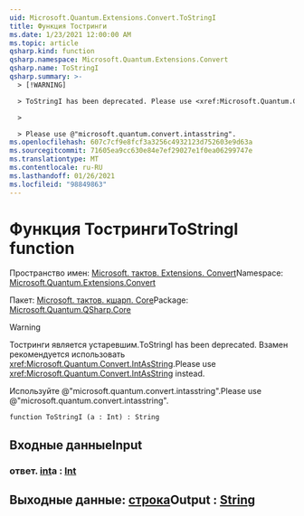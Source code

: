 ```yaml
---
uid: Microsoft.Quantum.Extensions.Convert.ToStringI
title: Функция Тостринги
ms.date: 1/23/2021 12:00:00 AM
ms.topic: article
qsharp.kind: function
qsharp.namespace: Microsoft.Quantum.Extensions.Convert
qsharp.name: ToStringI
qsharp.summary: >-
  > [!WARNING]

  > ToStringI has been deprecated. Please use <xref:Microsoft.Quantum.Convert.IntAsString> instead.

  >

  > Please use @"microsoft.quantum.convert.intasstring".
ms.openlocfilehash: 607c7cf9e8fcf3a3256c4932123d752603e9d63a
ms.sourcegitcommit: 71605ea9cc630e84e7ef29027e1f0ea06299747e
ms.translationtype: MT
ms.contentlocale: ru-RU
ms.lasthandoff: 01/26/2021
ms.locfileid: "98849863"
---
```

# <a name="tostringi-function"></a><span data-ttu-id="19902-102">Функция Тостринги</span><span class="sxs-lookup"><span data-stu-id="19902-102">ToStringI function</span></span>

<span data-ttu-id="19902-103">Пространство имен: [Microsoft. тактов. Extensions. Convert](xref:Microsoft.Quantum.Extensions.Convert)</span><span class="sxs-lookup"><span data-stu-id="19902-103">Namespace: [Microsoft.Quantum.Extensions.Convert](xref:Microsoft.Quantum.Extensions.Convert)</span></span>

<span data-ttu-id="19902-104">Пакет: [Microsoft. тактов. кшарп. Core](https://nuget.org/packages/Microsoft.Quantum.QSharp.Core)</span><span class="sxs-lookup"><span data-stu-id="19902-104">Package: [Microsoft.Quantum.QSharp.Core](https://nuget.org/packages/Microsoft.Quantum.QSharp.Core)</span></span>


> [!WARNING]
> <span data-ttu-id="19902-105">Тостринги является устаревшим.</span><span class="sxs-lookup"><span data-stu-id="19902-105">ToStringI has been deprecated.</span></span> <span data-ttu-id="19902-106">Взамен рекомендуется использовать <xref:Microsoft.Quantum.Convert.IntAsString>.</span><span class="sxs-lookup"><span data-stu-id="19902-106">Please use <xref:Microsoft.Quantum.Convert.IntAsString> instead.</span></span>
>
> <span data-ttu-id="19902-107">Используйте @"microsoft.quantum.convert.intasstring".</span><span class="sxs-lookup"><span data-stu-id="19902-107">Please use @"microsoft.quantum.convert.intasstring".</span></span>



```qsharp
function ToStringI (a : Int) : String
```


## <a name="input"></a><span data-ttu-id="19902-108">Входные данные</span><span class="sxs-lookup"><span data-stu-id="19902-108">Input</span></span>

### <a name="a--int"></a><span data-ttu-id="19902-109">ответ. [int](xref:microsoft.quantum.lang-ref.int)</span><span class="sxs-lookup"><span data-stu-id="19902-109">a : [Int](xref:microsoft.quantum.lang-ref.int)</span></span>





## <a name="output--string"></a><span data-ttu-id="19902-110">Выходные данные: [строка](xref:microsoft.quantum.lang-ref.string)</span><span class="sxs-lookup"><span data-stu-id="19902-110">Output : [String](xref:microsoft.quantum.lang-ref.string)</span></span>

